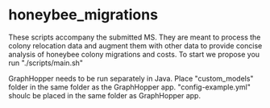 # honeybee_migrations
These scripts accompany the submitted MS. They are meant to process the colony relocation data and augment them with other data to provide concise analysis of honeybee colony migrations and costs.  To start we propose you run "./scripts/main.sh"

GraphHopper needs to be run separately in Java. Place "custom_models" folder in the same folder as the GraphHopper app. "config-example.yml" shoulc be placed in the same folder as GraphHopper app.
